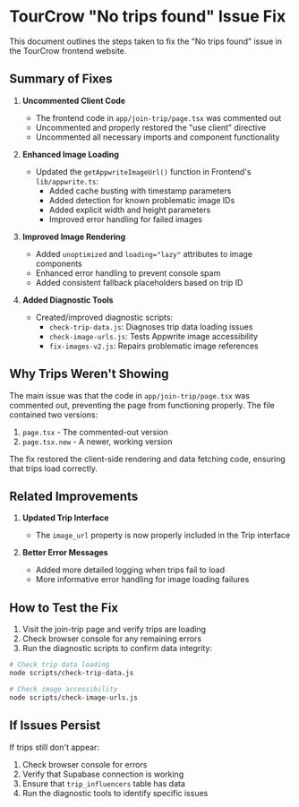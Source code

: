 # TourCrow "No trips found" Issue Fix

This document outlines the steps taken to fix the "No trips found" issue in the TourCrow frontend website.

## Summary of Fixes

1. **Uncommented Client Code**
   - The frontend code in `app/join-trip/page.tsx` was commented out
   - Uncommented and properly restored the "use client" directive
   - Uncommented all necessary imports and component functionality

2. **Enhanced Image Loading**
   - Updated the `getAppwriteImageUrl()` function in Frontend's `lib/appwrite.ts`:
     - Added cache busting with timestamp parameters
     - Added detection for known problematic image IDs
     - Added explicit width and height parameters
     - Improved error handling for failed images

3. **Improved Image Rendering**
   - Added `unoptimized` and `loading="lazy"` attributes to image components
   - Enhanced error handling to prevent console spam
   - Added consistent fallback placeholders based on trip ID

4. **Added Diagnostic Tools**
   - Created/improved diagnostic scripts:
     - `check-trip-data.js`: Diagnoses trip data loading issues
     - `check-image-urls.js`: Tests Appwrite image accessibility
     - `fix-images-v2.js`: Repairs problematic image references

## Why Trips Weren't Showing

The main issue was that the code in `app/join-trip/page.tsx` was commented out, preventing the page from functioning properly. The file contained two versions:

1. `page.tsx` - The commented-out version
2. `page.tsx.new` - A newer, working version

The fix restored the client-side rendering and data fetching code, ensuring that trips load correctly.

## Related Improvements

1. **Updated Trip Interface**
   - The `image_url` property is now properly included in the Trip interface

2. **Better Error Messages**
   - Added more detailed logging when trips fail to load
   - More informative error handling for image loading failures

## How to Test the Fix

1. Visit the join-trip page and verify trips are loading
2. Check browser console for any remaining errors
3. Run the diagnostic scripts to confirm data integrity:

```bash
# Check trip data loading
node scripts/check-trip-data.js

# Check image accessibility
node scripts/check-image-urls.js
```

## If Issues Persist

If trips still don't appear:

1. Check browser console for errors
2. Verify that Supabase connection is working
3. Ensure that `trip_influencers` table has data
4. Run the diagnostic tools to identify specific issues
